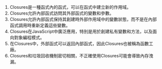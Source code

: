 

1. Closures是一種函式內的函式，可以在函式中建立新的作用域。
2. Closures允許內部函式訪問其外部函式的變數和參數。
3. Closures允許內部函式保持其創建時外部作用域中的變數狀態，而不是在內部函式調用時重新定義這些變數。
4. Closures在JavaScript中廣泛應用，特別是用於創建私有變數和方法，以及面向對象編程模式。
5. 在Closures中，外部函式可以返回內部函式，因此Closures也被稱為函數工廠。
6. Closures和垃圾回收機制密切相關，不正確使用Closures可能會導致內存洩漏。